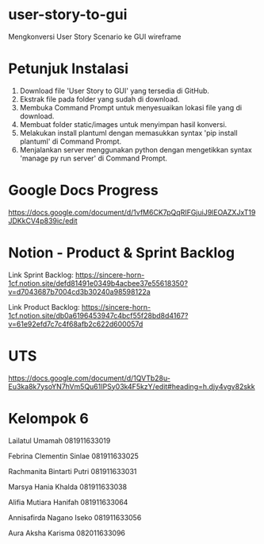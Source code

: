 # user-story-to-gui
Mengkonversi User Story Scenario ke GUI wireframe

# Petunjuk Instalasi
1. Download file 'User Story to GUI' yang tersedia di GitHub.
2. Ekstrak file pada folder yang sudah di download.
3. Membuka Command Prompt untuk menyesuaikan lokasi file yang di download.
4. Membuat folder static/images untuk menyimpan hasil konversi.
5. Melakukan install plantuml dengan memasukkan syntax 'pip install plantuml' di Command Prompt.
6. Menjalankan server menggunakan python dengan mengetikkan syntax 'manage py run server' di Command Prompt.

# Google Docs Progress
https://docs.google.com/document/d/1vfM6CK7pQqRIFGjuiJ9lEOAZXJxT19JDKkCV4p839ic/edit
# Notion - Product & Sprint Backlog
Link Sprint Backlog:
https://sincere-horn-1cf.notion.site/defd81491e0349b4acbee37e55618350?v=d7043687b7004cd3b30240a98598122a 

Link Product Backlog:
https://sincere-horn-1cf.notion.site/db0a6196453947c4bcf55f28bd8d4167?v=61e92efd7c7c4f68afb2c622d600057d 
# UTS
https://docs.google.com/document/d/1QVTb28u-Eu3ka8k7ysoYN7hVm5Qu61IPSy03k4F5kzY/edit#heading=h.djy4vgv82skk


# Kelompok 6

Lailatul Umamah             081911633019

Febrina Clementin Sinlae    081911633025

Rachmanita Bintarti Putri   081911633031

Marsya Hania Khalda         081911633038

Alifia Mutiara Hanifah      081911633064

Annisafirda Nagano Iseko    081911633056

Aura Aksha Karisma          082011633096


